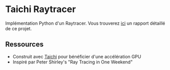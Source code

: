 # Taichi Raytracer
Implémentation Python d'un Raytracer. Vous trouverez [ici](https://github.com/JulesLePrince/taichi_raytracer/blob/main/TIPE_rapport.pdf) un rapport détaillé de ce projet.

## Ressources
- Construit avec [Taichi](https://github.com/taichi-dev/taichi) pour bénéficier d'une accélération GPU
- Inspiré par Peter Shirley's "Ray Tracing in One Weekend"
